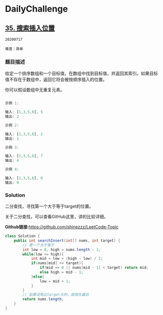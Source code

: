 # DailyChallenge

## [35. 搜索插入位置](https://leetcode-cn.com/problems/search-insert-position)

`20200717`

`难度：简单`

### 题目描述

给定一个排序数组和一个目标值，在数组中找到目标值，并返回其索引。如果目标值不存在于数组中，返回它将会被按顺序插入的位置。

你可以假设数组中无重复元素。

```matlab

示例 1:

输入: [1,3,5,6], 5
输出: 2

示例 2:

输入: [1,3,5,6], 2
输出: 1

示例 3:

输入: [1,3,5,6], 7
输出: 4

示例 4:

输入: [1,3,5,6], 0
输出: 0
```

### Solution

二分查找，寻找第一个大于等于target的位置。

关于二分查找，可以查看GitHub这里，讲的比较详细。

**Github链接**:<https://github.com/shinezzz/LeetCode-Topic>

```java
class Solution {
    public int searchInsert(int[] nums, int target) {
        // 第一个大于等于
        int low = 0, high = nums.length - 1;
        while(low <= high){
            int mid = low + (high - low) / 2;
            if(nums[mid] >= target){
                if(mid == 0 || nums[mid - 1] < target) return mid;
                else high = mid - 1;
            }else{
                low = mid + 1;
            }
        }
        // 如果没有比target大的，就放在最后
        return nums.length;
    }
}
```
